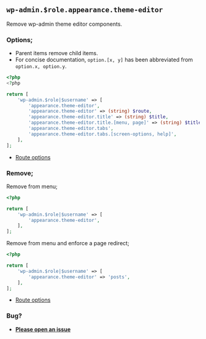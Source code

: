## `wp-admin.$role.appearance.theme-editor`

Remove wp-admin theme editor components.

### Options;

- Parent items remove child items.
- For concise documentation, `option.[x, y]` has been abbreviated from `option.x, option.y`.

```php
<?php
<?php

return [
    'wp-admin.$role|$username' => [
        'appearance.theme-editor',
        'appearance.theme-editor' => (string) $route,
        'appearance.theme-editor.title' => (string) $title,
        'appearance.theme-editor.title.[menu, page]' => (string) $title,
        'appearance.theme-editor.tabs',
        'appearance.theme-editor.tabs.[screen-options, help]',
    ],
];
```

- [Route options](../route-options.md)

### Remove;

Remove from menu;

```php
<?php

return [
    'wp-admin.$role|$username' => [
        'appearance.theme-editor',
    ],
];
```

Remove from menu and enforce a page redirect;

```php
<?php

return [
    'wp-admin.$role|$username' => [
        'appearance.theme-editor' => 'posts',
    ],
];
```

- [Route options](../route-options.md)

### Bug?

- **[Please open an issue](https://github.com/darrenjacoby/intervention/issues/new?title=[wp-admin.appearance.theme-editor]&labels=bug&assignees=darrenjacoby)**
